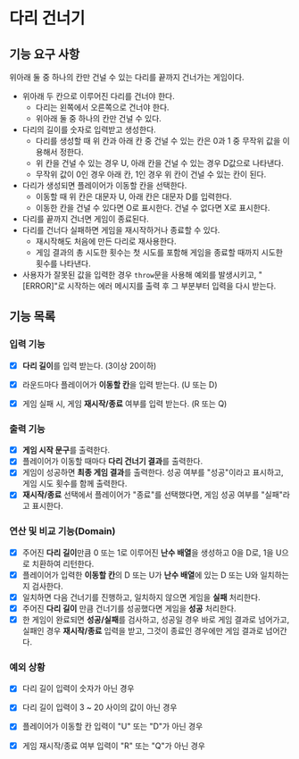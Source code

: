 # 다리 건너기

## 기능 요구 사항

위아래 둘 중 하나의 칸만 건널 수 있는 다리를 끝까지 건너가는 게임이다.

- 위아래 두 칸으로 이루어진 다리를 건너야 한다.
  - 다리는 왼쪽에서 오른쪽으로 건너야 한다.
  - 위아래 둘 중 하나의 칸만 건널 수 있다.
- 다리의 길이를 숫자로 입력받고 생성한다.
  - 다리를 생성할 때 위 칸과 아래 칸 중 건널 수 있는 칸은 0과 1 중 무작위 값을 이용해서 정한다.
  - 위 칸을 건널 수 있는 경우 U, 아래 칸을 건널 수 있는 경우 D값으로 나타낸다.
  - 무작위 값이 0인 경우 아래 칸, 1인 경우 위 칸이 건널 수 있는 칸이 된다.
- 다리가 생성되면 플레이어가 이동할 칸을 선택한다.
  - 이동할 때 위 칸은 대문자 U, 아래 칸은 대문자 D를 입력한다.
  - 이동한 칸을 건널 수 있다면 O로 표시한다. 건널 수 없다면 X로 표시한다.
- 다리를 끝까지 건너면 게임이 종료된다.
- 다리를 건너다 실패하면 게임을 재시작하거나 종료할 수 있다.
  - 재시작해도 처음에 만든 다리로 재사용한다.
  - 게임 결과의 총 시도한 횟수는 첫 시도를 포함해 게임을 종료할 때까지 시도한 횟수를 나타낸다.
- 사용자가 잘못된 값을 입력한 경우 `throw`문을 사용해 예외를 발생시키고, "[ERROR]"로 시작하는 에러 메시지를 출력 후 그 부분부터 입력을 다시 받는다.

## 기능 목록

### 입력 기능
- [x] **다리 길이**를 입력 받는다. (3이상 20이하)
- [x] 라운드마다 플레이어가 **이동할 칸**을 입력 받는다. (U 또는 D)
- [x] 게임 실패 시, 게임 **재시작/종료** 여부를 입력 받는다. (R 또는 Q)


### 출력 기능
- [x] **게임 시작 문구**를 출력한다.
- [x] 플레이어가 이동할 때마다 **다리 건너기 결과**를 출력한다.
- [x] 게임이 성공하면 **최종 게임 결과**를 출력한다. 성공 여부를 "성공"이라고 표시하고, 게임 시도 횟수를 함께 출력한다.
- [x] **재시작/종료** 선택에서 플레이어가 "종료"를 선택했다면, 게임 성공 여부를 "실패"라고 표시한다.

### 연산 및 비교 기능(Domain)
- [x] 주어진 **다리 길이**만큼 0 또는 1로 이루어진 **난수 배열**을 생성하고 0을 D로, 1을 U으로 치환하여 리턴한다.
- [x] 플레이어가 입력한 **이동할 칸**의 D 또는 U가 **난수 배열**에 있는 D 또는 U와 일치하는지 검사한다.
- [x] 일치하면 다음 건너기를 진행하고, 일치하지 않으면 게임을 **실패** 처리한다.
- [x] 주어진 **다리 길이** 만큼 건너기를 성공했다면 게임을 **성공** 처리한다.
- [x] 한 게임이 완료되면 **성공/실패**를 검사하고, 성공일 경우 바로 게임 결과로 넘어가고, 실패인 경우 **재시작/종료** 입력을 받고, 그것이 종료인 경우에만 게임 결과로 넘어간다.

### 예외 상황
- [x] 다리 길이 입력이 숫자가 아닌 경우
- [x] 다리 길이 입력이 3 ~ 20 사이의 값이 아닌 경우
- [x] 플레이어가 이동할 칸 입력이 "U" 또는 "D"가 아닌 경우
- [x] 게임 재시작/종료 여부 입력이 "R" 또는 "Q"가 아닌 경우



